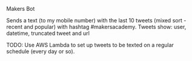 Makers Bot

Sends a text (to my mobile number) with the last 10 tweets (mixed sort - recent and popular) with hashtag #makersacademy.
Tweets show:
user, datetime, truncated tweet and url

TODO:
Use AWS Lambda to set up tweets to be texted on a regular schedule (every day or so).
